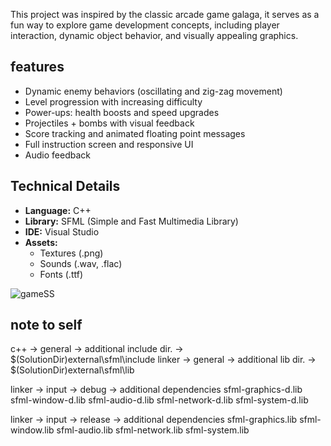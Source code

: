 This project was inspired by the classic arcade game galaga, it serves as a fun way to explore game development concepts, including player interaction, dynamic object behavior, and visually appealing graphics.

## features
- Dynamic enemy behaviors (oscillating and zig-zag movement)
- Level progression with increasing difficulty
- Power-ups: health boosts and speed upgrades
- Projectiles + bombs with visual feedback
- Score tracking and animated floating point messages
- Full instruction screen and responsive UI
- Audio feedback

## Technical Details
- **Language:** C++
- **Library:** SFML (Simple and Fast Multimedia Library)
- **IDE:** Visual Studio
- **Assets:** 
  - Textures (.png)
  - Sounds (.wav, .flac)
  - Fonts (.ttf)

![gameSS](https://github.com/user-attachments/assets/0dbad57e-e9d7-4e9c-b8ad-4952e0451966)




## note to self
c++ -> general -> additional include dir. -> $(SolutionDir)external\sfml\include
linker -> general -> additional lib dir. -> $(SolutionDir)external\sfml\lib

linker -> input -> debug -> additional dependencies 
sfml-graphics-d.lib
sfml-window-d.lib
sfml-audio-d.lib
sfml-network-d.lib
sfml-system-d.lib

linker -> input -> release -> additional dependencies 
sfml-graphics.lib
sfml-window.lib
sfml-audio.lib
sfml-network.lib
sfml-system.lib
